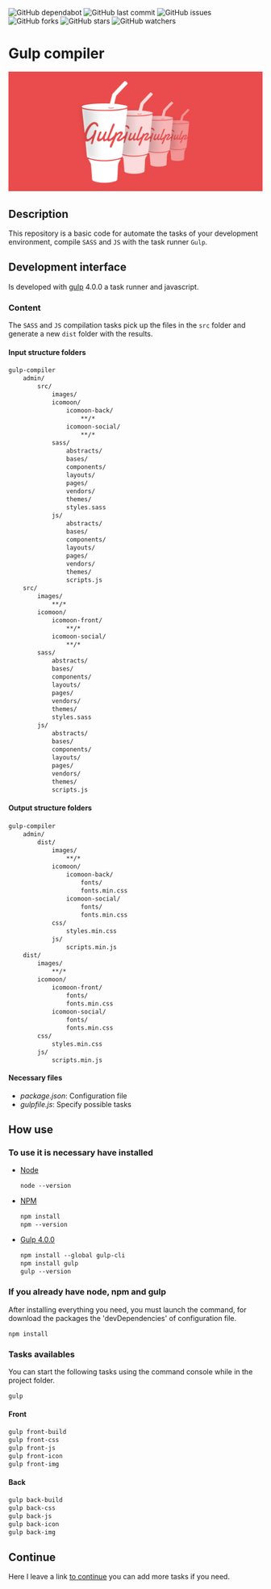 ![GitHub dependabot](https://img.shields.io/badge/dependabot-enabled-025e8c?logo=Dependabot)
![GitHub last commit](https://img.shields.io/github/last-commit/beatrizsmerino/gulp-compiler)
![GitHub issues](https://img.shields.io/github/issues/beatrizsmerino/gulp-compiler)
![GitHub forks](https://img.shields.io/github/forks/beatrizsmerino/gulp-compiler)
![GitHub stars](https://img.shields.io/github/stars/beatrizsmerino/gulp-compiler)
![GitHub watchers](https://img.shields.io/github/watchers/beatrizsmerino/gulp-compiler)

# Gulp compiler

![Image of Gulp Compiler](README/images/gulp-logo.png)

## Description

This repository is a basic code for automate the tasks of your development environment, compile `SASS` and `JS` with the task runner `Gulp`.

## Development interface

Is developed with [gulp](https://gulpjs.com/) 4.0.0 a task runner and javascript.

### Content

The `SASS` and `JS` compilation tasks pick up the files in the `src` folder and generate a new `dist` folder with the results.

#### Input structure folders

```shell
gulp-compiler
    admin/
        src/
            images/
            icomoon/
                icomoon-back/
                    **/*
                icomoon-social/
                    **/*
            sass/
                abstracts/
                bases/
                components/
                layouts/
                pages/
                vendors/
                themes/
                styles.sass
            js/
                abstracts/
                bases/
                components/
                layouts/
                pages/
                vendors/
                themes/
                scripts.js
    src/
        images/
            **/*
        icomoon/
            icomoon-front/
                **/*
            icomoon-social/
                **/*
        sass/
            abstracts/
            bases/
            components/
            layouts/
            pages/
            vendors/
            themes/
            styles.sass
        js/
            abstracts/
            bases/
            components/
            layouts/
            pages/
            vendors/
            themes/
            scripts.js
```

#### Output structure folders

```shell
gulp-compiler
    admin/
        dist/
            images/
                **/*
            icomoon/
                icomoon-back/
                    fonts/
                    fonts.min.css
                icomoon-social/
                    fonts/
                    fonts.min.css
            css/
                styles.min.css
            js/
                scripts.min.js
    dist/
        images/
            **/*
        icomoon/
            icomoon-front/
                fonts/
                fonts.min.css
            icomoon-social/
                fonts/
                fonts.min.css
        css/
            styles.min.css
        js/
            scripts.min.js
```

#### Necessary files

- _package.json_: Configuration file
- _gulpfile.js_: Specify possible tasks

## How use

### To use it is necessary have installed

- [Node](https://nodejs.org/es/)

    ```shell
    node --version
    ```

- [NPM](https://docs.npmjs.com/)

    ```shell
    npm install
    npm --version
    ```

- [Gulp 4.0.0](https://gulpjs.com/)

    ```shell
    npm install --global gulp-cli
    npm install gulp
    gulp --version
    ```

### If you already have node, npm and gulp

After installing everything you need, you must launch the command, for download the packages the 'devDependencies' of configuration file.

```shell
npm install
```

### Tasks availables

You can start the following tasks using the command console while in the project folder.

```shell
gulp
```

#### Front

```shell
gulp front-build
gulp front-css
gulp front-js
gulp front-icon
gulp front-img
```

#### Back

```shell
gulp back-build
gulp back-css
gulp back-js
gulp back-icon
gulp back-img
```

## Continue

Here I leave a link [to continue](https://gulpjs.com/docs/en/getting-started/quick-start) you can add more tasks if you need.
